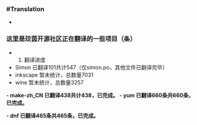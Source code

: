 ### #Translation
-

###  这里是玟茵开源社区正在翻译的一些项目（条）


- 1. 翻译进度
- Simon  已翻译101共计547（仅simon.po，其他文件已翻译完毕）
- inkscape  暂未统计，总数量7031
- wine  暂未统计，总数量3257

**- make-zh_CN  已翻译438共计438，已完成。**
**- yum 已翻译660条共660条，已完成。**

**- dnf 已翻译465条共465条，已完成。**
